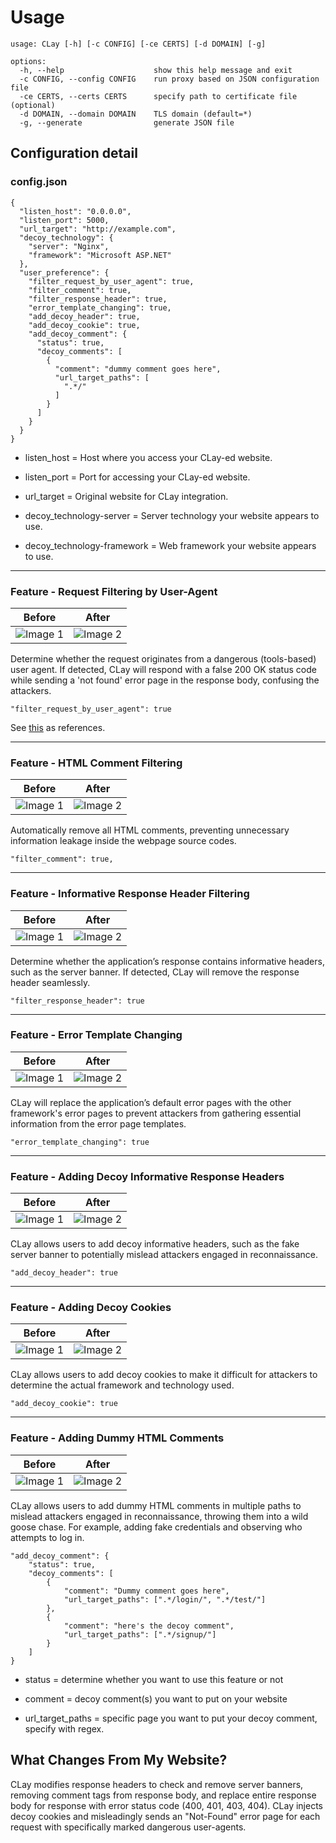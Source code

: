 # Usage
```
usage: CLay [-h] [-c CONFIG] [-ce CERTS] [-d DOMAIN] [-g]

options:
  -h, --help                    show this help message and exit
  -c CONFIG, --config CONFIG    run proxy based on JSON configuration file
  -ce CERTS, --certs CERTS      specify path to certificate file (optional)
  -d DOMAIN, --domain DOMAIN    TLS domain (default=*)
  -g, --generate                generate JSON file
```

## Configuration detail
### config.json
```
{
  "listen_host": "0.0.0.0",
  "listen_port": 5000,
  "url_target": "http://example.com",
  "decoy_technology": {
    "server": "Nginx",
    "framework": "Microsoft ASP.NET"
  },
  "user_preference": {
    "filter_request_by_user_agent": true,
    "filter_comment": true,
    "filter_response_header": true,
    "error_template_changing": true,
    "add_decoy_header": true,
    "add_decoy_cookie": true,
    "add_decoy_comment": {
      "status": true,
      "decoy_comments": [
        {
          "comment": "dummy comment goes here",
          "url_target_paths": [
            ".*/"
          ]
        }
      ]
    }
  }
}
```
- listen_host = Host where you access your CLay-ed website.

- listen_port = Port for accessing your CLay-ed website.

- url_target =  Original website for CLay integration.

- decoy_technology-server = Server technology your website appears to use.

- decoy_technology-framework = Web framework your website appears to use.

---
### Feature - Request Filtering by User-Agent
| Before                                              | After                                              |
| ---------------------------------------------------- | ---------------------------------------------------- |
| ![Image 1](https://github.com/kisanakkkkk/CLay/assets/70153248/f981ccd9-211c-4911-acd1-6f1c6187b25b)   | ![Image 2](https://github.com/kisanakkkkk/CLay/assets/70153248/37f57021-6475-49b8-88f1-2e7cced916cb)   |

Determine whether the request originates from a dangerous (tools-based) user agent. If detected, CLay will respond with a false 200 OK status code while sending a 'not found' error page in the response body, confusing the attackers.

```
"filter_request_by_user_agent": true
```
See [this](https://raw.githubusercontent.com/mitchellkrogza/apache-ultimate-bad-bot-blocker/master/Apache_2.2/custom.d/globalblacklist.conf) as references.

---
### Feature - HTML Comment Filtering
| Before                                              | After                                              |
| ---------------------------------------------------- | ---------------------------------------------------- |
| ![Image 1](https://github.com/kisanakkkkk/CLay/assets/70153248/451dd1b1-2991-4608-97fe-413a313aa211)   | ![Image 2](https://github.com/kisanakkkkk/CLay/assets/70153248/0a89ff89-1e1b-4e3a-b3f2-2452b7df64ff)   |

Automatically remove all HTML comments, preventing unnecessary information leakage inside the webpage source codes.

```
"filter_comment": true,
```

---
### Feature - Informative Response Header Filtering
| Before                                              | After                                              |
| ---------------------------------------------------- | ---------------------------------------------------- |
| ![Image 1](https://github.com/kisanakkkkk/CLay/assets/70153248/c00d4621-35cb-46c2-bce7-afb090d14f51)   | ![Image 2](https://github.com/kisanakkkkk/CLay/assets/70153248/5b74d3af-99f0-41c3-bf2a-5e9de773266d)   |

Determine whether the application’s response contains informative headers, such as the server banner. If detected, CLay will remove the response header seamlessly.

```
"filter_response_header": true
```

---
### Feature - Error Template Changing
| Before                                              | After                                              |
| ---------------------------------------------------- | ---------------------------------------------------- |
| ![Image 1](https://github.com/kisanakkkkk/CLay/assets/70153248/fed651bf-ee5e-4583-b6fd-c17afbfda91f)   | ![Image 2](https://github.com/kisanakkkkk/CLay/assets/70153248/7405c4ba-e471-4489-bcfd-1192dfe55d46)   |

CLay will replace the application’s default error pages with the other framework's error pages to prevent attackers from gathering essential information from the error page templates.

```
"error_template_changing": true
```

---
### Feature - Adding Decoy Informative Response Headers
| Before                                              | After                                              |
| ---------------------------------------------------- | ---------------------------------------------------- |
| ![Image 1](https://github.com/kisanakkkkk/CLay/assets/70153248/dd367886-11d1-450f-95ee-09e0dbe2b39e)   | ![Image 2](https://github.com/kisanakkkkk/CLay/assets/70153248/01c1311a-870c-4ef5-bf86-a44df08c80bb)   |

CLay allows users to add decoy informative headers, such as the fake server banner to potentially mislead attackers engaged in reconnaissance.

```
"add_decoy_header": true
```

---
### Feature - Adding Decoy Cookies
| Before                                              | After                                              |
| ---------------------------------------------------- | ---------------------------------------------------- |
| ![Image 1](https://github.com/kisanakkkkk/CLay/assets/70153248/33e2c1bf-167d-4279-a101-1844e444cb3d)   | ![Image 2](https://github.com/kisanakkkkk/CLay/assets/70153248/643ead9f-e403-4a5a-97d8-a8c555c57c6a)   |

CLay allows users to add decoy cookies to make it difficult for attackers to determine the actual framework and technology used.

```
"add_decoy_cookie": true
```

---
### Feature - Adding Dummy HTML Comments
| Before                                              | After                                              |
| ---------------------------------------------------- | ---------------------------------------------------- |
| ![Image 1](https://github.com/kisanakkkkk/CLay/assets/70153248/b2ef67ef-edce-4ccb-b4b1-819b3880e236)   | ![Image 2](https://github.com/kisanakkkkk/CLay/assets/70153248/fad41b5e-5a0b-467b-b106-0e3a4be6bc27)   |

CLay allows users to add dummy HTML comments in multiple paths to mislead attackers engaged in reconnaissance, throwing them into a wild goose chase. For example, adding fake credentials and observing who attempts to log in.
```
"add_decoy_comment": {
    "status": true,
    "decoy_comments": [
        {
            "comment": "Dummy comment goes here",
            "url_target_paths": [".*/login/", ".*/test/"]
        },
        {
            "comment": "here's the decoy comment",
            "url_target_paths": [".*/signup/"]
        }
    ]
}
```
- status = determine whether you want to use this feature or not

- comment = decoy comment(s) you want to put on your website

- url_target_paths = specific page you want to put your decoy comment, specify with regex.

## What Changes From My Website?
CLay modifies response headers to check and remove server banners, removing comment tags from response body, and replace entire response body for response with error status code (400, 401, 403, 404). CLay injects decoy cookies and misleadingly sends an "Not-Found" error page for each request with specifically marked dangerous user-agents.
